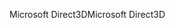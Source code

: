 <span data-ttu-id="5a9f4-101">Microsoft Direct3D</span><span class="sxs-lookup"><span data-stu-id="5a9f4-101">Microsoft Direct3D</span></span>